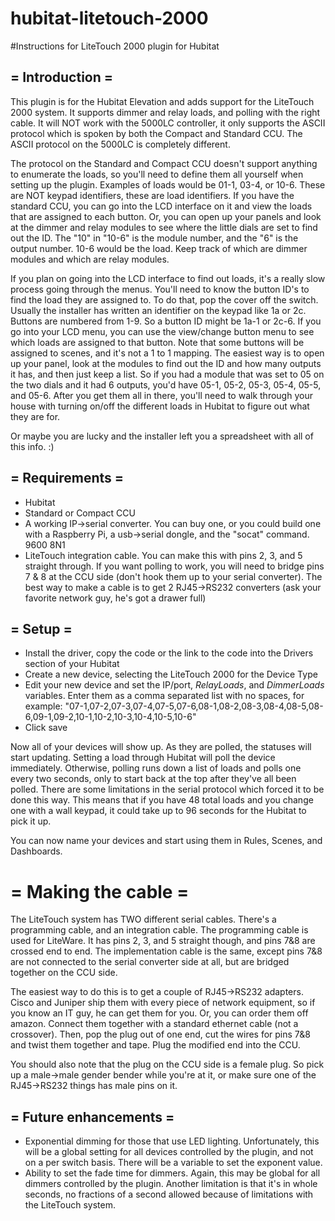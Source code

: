 # hubitat-litetouch-2000

#Instructions for LiteTouch 2000 plugin for Hubitat

## = Introduction =
This plugin is for the Hubitat Elevation and adds support for the LiteTouch 2000 system.  It supports dimmer and relay loads, and polling with the right cable.  It will NOT work with the 5000LC controller, it only supports the ASCII protocol which is spoken by both the Compact and Standard CCU.  The ASCII protocol on the 5000LC is completely different.

The protocol on the Standard and Compact CCU doesn't support anything to enumerate the loads, so you'll need to define them all yourself when setting up the plugin.  Examples of loads would be 01-1, 03-4, or 10-6.  These are NOT keypad identifiers, these are load identifiers.  If you have the standard CCU, you can go into the LCD interface on it and view the loads that are assigned to each button.  Or, you can open up your panels and look at the dimmer and relay modules to see where the little dials are set to find out the ID.  The "10" in "10-6" is the module number, and the "6" is the output number.  10-6 would be the load.  Keep track of which are dimmer modules and which are relay modules.

If you plan on going into the LCD interface to find out loads, it's a really slow process going through the menus.  You'll need to know the button ID's to find the load they are assigned to.  To do that, pop the cover off the switch.  Usually the installer has written an identifier on the keypad like 1a or 2c.  Buttons are numbered from 1-9.  So a button ID might be 1a-1 or 2c-6.  If you go into your LCD menu, you can use the view/change button menu to see which loads are assigned to that button.  Note that some buttons will be assigned to scenes, and it's not a 1 to 1 mapping.  The easiest way is to open up your panel, look at the modules to find out the ID and how many outputs it has, and then just keep a list.  So if you had a module that was set to 05 on the two dials and it had 6 outputs, you'd have 05-1, 05-2, 05-3, 05-4, 05-5, and 05-6.  After you get them all in there, you'll need to walk through your house with turning on/off the different loads in Hubitat to figure out what they are for.  

Or maybe you are lucky and the installer left you a spreadsheet with all of this info.  :)

## = Requirements =
  * Hubitat
  * Standard or Compact CCU
  * A working IP->serial converter.  You can buy one, or you could build one with a Raspberry Pi, a usb->serial dongle, and the "socat" command.  9600 8N1
  * LiteTouch integration cable.  You can make this with pins 2, 3, and 5 straight through.  If you want polling to work, you will need to bridge pins 7 & 8 at the CCU side (don't hook them up to your serial converter).  The best way to make a cable is to get 2 RJ45->RS232 converters (ask your favorite network guy, he's got a drawer full)

## = Setup = 
  * Install the driver, copy the code or the link to the code into the Drivers section of your Hubitat
  * Create a new device, selecting the LiteTouch 2000 for the Device Type
  * Edit your new device and set the IP/port, *RelayLoads*, and *DimmerLoads* variables.  Enter them as a comma separated list with no spaces, for example: "07-1,07-2,07-3,07-4,07-5,07-6,08-1,08-2,08-3,08-4,08-5,08-6,09-1,09-2,10-1,10-2,10-3,10-4,10-5,10-6"
  * Click save

Now all of your devices will show up.  As they are polled, the statuses will start updating.  Setting a load through Hubitat will poll the device immediately.  Otherwise, polling runs down a list of loads and polls one every two seconds, only to start back at the top after they've all been polled.  There are some limitations in the serial protocol which forced it to be done this way.  This means that if you have 48 total loads and you change one with a wall keypad, it could take up to 96 seconds for the Hubitat to pick it up.  

You can now name your devices and start using them in Rules, Scenes, and Dashboards.

# = Making the cable = 
The LiteTouch system has TWO different serial cables.  There's a programming cable, and an integration cable.  The programming cable is used for LiteWare.  It has pins 2, 3, and 5 straight though, and pins 7&8 are crossed end to end.  The implementation cable is the same, except pins 7&8 are not connected to the serial converter side at all, but are bridged together on the CCU side.

The easiest way to do this is to get a couple of RJ45->RS232 adapters.  Cisco and Juniper ship them with every piece of network equipment, so if you know an IT guy, he can get them for you.  Or, you can order them off amazon.  Connect them together with a standard ethernet cable (not a crossover).  Then, pop the plug out of one end, cut the wires for pins 7&8 and twist them together and tape.  Plug the modified end into the CCU.

You should also note that the plug on the CCU side is a female plug.  So pick up a male->male gender bender while you're at it, or make sure one of the RJ45->RS232 things has male pins on it.

## = Future enhancements = 
  * Exponential dimming for those that use LED lighting.  Unfortunately, this will be a global setting for all devices controlled by the plugin, and not on a per switch basis.  There will be a variable to set the exponent value.  
  * Ability to set the fade time for dimmers.  Again, this may be global for all dimmers controlled by the plugin.  Another limitation is that it's in whole seconds, no fractions of a second allowed because of limitations with the LiteTouch system.

